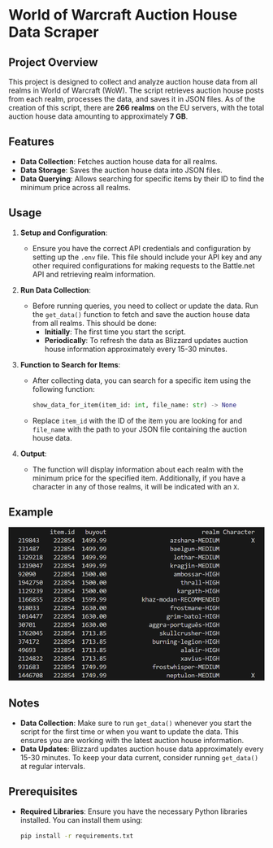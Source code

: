# World of Warcraft Auction House Data Scraper

## Project Overview

This project is designed to collect and analyze auction house data from all realms in World of Warcraft (WoW). The script retrieves auction house posts from each realm, processes the data, and saves it in JSON files. As of the creation of this script, there are **266 realms** on the EU servers, with the total auction house data amounting to approximately **7 GB**.

## Features

- **Data Collection**: Fetches auction house data for all realms.
- **Data Storage**: Saves the auction house data into JSON files.
- **Data Querying**: Allows searching for specific items by their ID to find the minimum price across all realms.

## Usage

1. **Setup and Configuration**:
   - Ensure you have the correct API credentials and configuration by setting up the `.env` file. This file should include your API key and any other required configurations for making requests to the Battle.net API and retrieving realm information.

2. **Run Data Collection**:
   - Before running queries, you need to collect or update the data. Run the `get_data()` function to fetch and save the auction house data from all realms. This should be done:
     - **Initially**: The first time you start the script.
     - **Periodically**: To refresh the data as Blizzard updates auction house information approximately every 15-30 minutes.

3. **Function to Search for Items**:
   - After collecting data, you can search for a specific item using the following function:
     ```python
     show_data_for_item(item_id: int, file_name: str) -> None
     ```
   - Replace `item_id` with the ID of the item you are looking for and `file_name` with the path to your JSON file containing the auction house data.

4. **Output**:
   - The function will display information about each realm with the minimum price for the specified item. Additionally, if you have a character in any of those realms, it will be indicated with an `X`.

## Example
![Example Output](https://github.com/ceo-py/ah-wow-python/blob/main/example_picture/example.png?raw=true)

## Notes

- **Data Collection**: Make sure to run `get_data()` whenever you start the script for the first time or when you want to update the data. This ensures you are working with the latest auction house information.
- **Data Updates**: Blizzard updates auction house data approximately every 15-30 minutes. To keep your data current, consider running `get_data()` at regular intervals.

## Prerequisites

- **Required Libraries**: Ensure you have the necessary Python libraries installed. You can install them using:
  ```bash
  pip install -r requirements.txt
  ```
